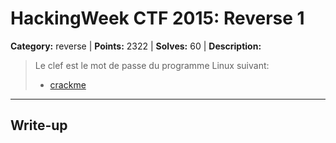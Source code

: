 # HackingWeek CTF 2015: Reverse 1

**Category:** reverse |
**Points:** 2322 |
**Solves:** 60 |
**Description:**


> Le clef est le mot de passe du programme Linux suivant:
> 
> * [crackme](http://hackingweek.fr/media/Aa0eiHuu/crackme-01)

___

## Write-up
